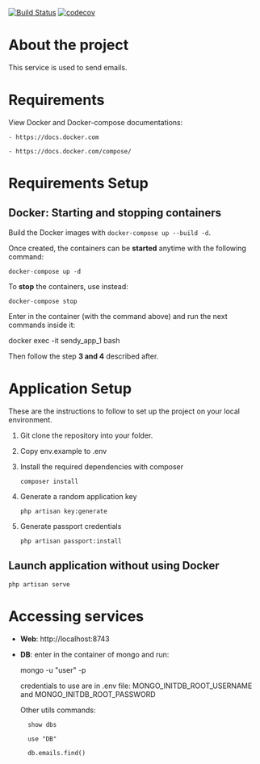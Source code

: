 [![Build Status](https://travis-ci.org/ZanichelliEditore/sendy.svg?branch=master)](https://travis-ci.org/ZanichelliEditore/sendy)
[![codecov](https://codecov.io/gh/ZanichelliEditore/sendy/branch/master/graph/badge.svg)](https://codecov.io/gh/ZanichelliEditore/sendy)

# About the project

This service is used to send emails.

# Requirements

View Docker and Docker-compose documentations:

    - https://docs.docker.com

    - https://docs.docker.com/compose/

# Requirements Setup

## Docker: Starting and stopping containers

Build the Docker images with `docker-compose up --build -d`.

Once created, the containers can be **started** anytime with the following command:

    docker-compose up -d

To **stop** the containers, use instead:

    docker-compose stop

Enter in the container (with the command above) and run the next commands inside it:

docker exec -it sendy_app_1 bash

Then follow the step **3 and 4** described after.

# Application Setup

These are the instructions to follow to set up the project on your local environment.

1.  Git clone the repository into your folder.

2.  Copy env.example to .env

3.  Install the required dependencies with composer

        composer install

4.  Generate a random application key

        php artisan key:generate

5.  Generate passport credentials

        php artisan passport:install

## Launch application without using Docker

    php artisan serve

# Accessing services

- **Web**: http://localhost:8743

- **DB**: enter in the container of mongo and run:

  mongo -u "user" -p

  credentials to use are in .env file: MONGO_INITDB_ROOT_USERNAME and MONGO_INITDB_ROOT_PASSWORD

  Other utils commands:

        show dbs

        use "DB"

        db.emails.find()
